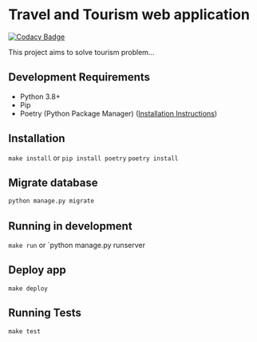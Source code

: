 # Travel and Tourism web application

[![Codacy Badge](https://api.codacy.com/project/badge/Grade/ecdaabef81244f8589dc7cbbba67b409)](https://app.codacy.com/gh/BuildForSDGCohort2/Team-011A-Backend?utm_source=github.com&utm_medium=referral&utm_content=BuildForSDGCohort2/Team-011A-Backend&utm_campaign=Badge_Grade_Settings)

This project aims to solve tourism problem...

## Development Requirements

- Python 3.8+
- Pip
- Poetry (Python Package Manager) ([Installation Instructions](https://python-poetry.org/docs/#installation))

## Installation

`make install` or
`pip install poetry`
`poetry install`

## Migrate database

```sh
python manage.py migrate
```

## Running in development

`make run` or `python manage.py runserver

## Deploy app

`make deploy`

## Running Tests

`make test`